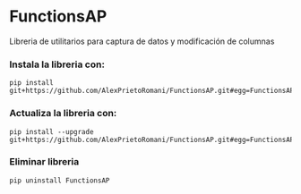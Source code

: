 # FunctionsAP
 Libreria de utilitarios para captura de datos y modificación de columnas

### Instala la libreria con:

````
pip install git+https://github.com/AlexPrietoRomani/FunctionsAP.git#egg=FunctionsAP
````

### Actualiza la libreria con:
````
pip install --upgrade git+https://github.com/AlexPrietoRomani/FunctionsAP.git#egg=FunctionsAP
````
### Eliminar libreria
````
pip uninstall FunctionsAP
````
